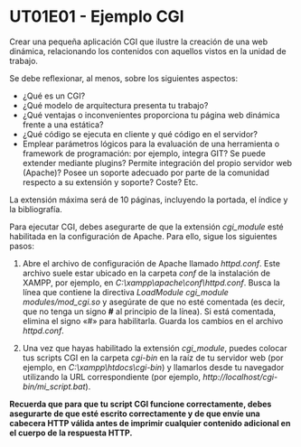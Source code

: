 # UT01E01 - Ejemplo CGI

Crear una pequeña aplicación CGI que ilustre la creación de una web dinámica, relacionando los contenidos con aquellos vistos en la unidad de trabajo.

Se debe reflexionar, al menos, sobre los siguientes aspectos:

* ¿Qué es un CGI?
* ¿Qué modelo de arquitectura presenta tu trabajo?
* ¿Qué ventajas o inconvenientes proporciona tu página web dinámica frente a una estática?
* ¿Qué código se ejecuta en cliente y qué código en el servidor?
* Emplear parámetros lógicos para la evaluación de una herramienta o framework de programación: por ejemplo, integra GIT? Se puede extender mediante plugins? Permite integración del propio servidor web (Apache)? Posee un soporte adecuado por parte de la comunidad respecto a su extensión y soporte? Coste? Etc.

La extensión máxima será de 10 páginas, incluyendo la portada, el índice y la bibliografía.

Para ejecutar CGI, debes asegurarte de que la extensión _cgi_module_ esté habilitada en la configuración de Apache. Para ello, sigue los siguientes pasos:

1. Abre el archivo de configuración de Apache llamado _httpd.conf_. Este archivo suele estar ubicado en la carpeta _conf_ de la instalación de XAMPP, por ejemplo, en _C:\xampp\apache\conf\httpd.conf_. Busca la línea que contiene la directiva _LoadModule cgi_module modules/mod_cgi.so_ y asegúrate de que no esté comentada (es decir, que no tenga un signo **#** al principio de la línea). Si está comentada, elimina el signo «#» para habilitarla. Guarda los cambios en el archivo _httpd.conf_.

2. Una vez que hayas habilitado la extensión _cgi_module_, puedes colocar tus scripts CGI en la carpeta _cgi-bin_ en la raíz de tu servidor web (por ejemplo, en _C:\xampp\htdocs\cgi-bin_) y llamarlos desde tu navegador utilizando la URL correspondiente (por ejemplo, _http://localhost/cgi-bin/mi_script.bat_).

**__Recuerda que para que tu script CGI funcione correctamente, debes asegurarte de que esté escrito correctamente y de que envíe una cabecera HTTP válida antes de imprimir cualquier contenido adicional en el cuerpo de la respuesta HTTP.__**
